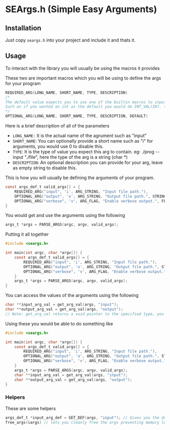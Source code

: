 # SEArgs.h (Simple Easy Arguments)

## Installation
Just copy `seargs.h` into your project and include it and thats it.

## Usage
To interact with the library you will usually be using the macros it provides

These two are important macros which you will be using to define the args for your program

```c
REQUIRED_ARG(LONG_NAME, SHORT_NAME, TYPE, DESCRIPTION)
/* 
The default value expects you to use one of the builtin macros to input a default value depending on the type.
Such as if you wanted an int as the default you would do INT_VAL(20). the type of default and the type you put in must be the same.
*/ 
OPTIONAL_ARG(LONG_NAME, SHORT_NAME, TYPE, DESCRIPTION, DEFAULT) 
```
Here is a brief description of all of the parameters
 - `LONG_NAME:` It is the actual name of the agrument such as "input"
 - `SHORT_NAME`: You can optionally provide a short name such as "i" for arguments, you would use 0 to disable this.
 - `TYPE`: It is the type of value you expect this arg to contain. eg: ./prog --input "./file", here the type of the arg is a string (char *)
 - `DESCRIPTION`: An optional description you can provide for your arg, leave as empty string to disable this.
 
 This is how you will usually be defining the arguments of your program.
```c
const args_def_t valid_args[] = {
    REQUIRED_ARG("input", 'i', ARG_STRING, "Input file path."),
    OPTIONAL_ARG("output", 'o', ARG_STRING, "Output file path.", STRING_VAL("./output.txt")),
    OPTIONAL_ARG("verbose", 'v', ARG_FLAG, "Enable verbose output.", FLAG_VAL)
}
```

You would get and use the arguments using the following
```c
args_t *args = PARSE_ARGS(argc, argv, valid_args);
```

Putting it all together

```c
#include <seargs.h>

int main(int argc, char *argv[]) {
    const args_def_t valid_args[] = {
        REQUIRED_ARG("input", 'i', ARG_STRING, "Input file path."),
        OPTIONAL_ARG("output", 'o', ARG_STRING, "Output file path.", STRING_VAL("./output.txt")),
        OPTIONAL_ARG("verbose", 'v', ARG_FLAG, "Enable verbose output.", FLAG_VAL)
    }
    args_t *args = PARSE_ARGS(argc, argv, valid_args);
}
```

You can access the values of the arguments using the following
```c
char **input_arg_val = get_arg_val(args, "input");
char **output_arg_val = get_arg_val(args, "output");
// Note: get_arg_val returns a void pointer to the specified type, you may have to cast it.
```

Using these you would be able to do something like
```c
#include <seargs.h>

int main(int argc, char *argv[]) {
    const args_def_t valid_args[] = {
        REQUIRED_ARG("input", 'i', ARG_STRING, "Input file path."),
        OPTIONAL_ARG("output", 'o', ARG_STRING, "Output file path.", STRING_VAL("./output.txt")),
        OPTIONAL_ARG("verbose", 'v', ARG_FLAG, "Enable verbose output.", FLAG_VAL)
    }
    args_t *args = PARSE_ARGS(argc, argv, valid_args);
    char **input_arg_val = get_arg_val(args, "input");
    char **output_arg_val = get_arg_val(args, "output");
}
``` 

### Helpers
These are some helpers
```c
args_def_t *input_arg_def = GET_DEF(args, "input"); // Gives you the definition of the arg such as name, description...
free_args(&args) // lets you cleanly free the args preventing memory leaks.
```